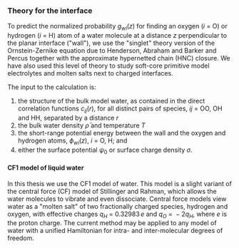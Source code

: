 ### Theory for the interface

To predict the normalized probability $g_{wi}(z)$ for finding an oxygen ($i$ = O) or
hydrogen ($i$ = H) atom of a water molecule at a distance $z$ perpendicular to the
planar interface ("wall"), we use the "singlet" theory version of the Ornstein-Zernike
equation due to Henderson, Abraham and Barker and Percus
together with the approximate hypernetted chain (HNC) closure. We have also used this level of theory to study soft-core primitive model electrolytes and molten salts next to charged interfaces.

The input to the calculation is:
1. the structure of the bulk model water, as contained in the direct correlation functions $c_{ij}(r)$, for all distinct pairs of species, $ij$ = OO, OH and HH, separated by a distance $r$
2. the bulk water density $\bar{\rho}$ and temperature $T$
3. the short-range potential energy between the wall and the oxygen and hydrogen atoms, $\phi_{wi}(z)$, $i$ = O, H; and
4. either the surface potential $\psi_0$ or surface charge density $\sigma$.


 #### CF1 model of liquid water

In this thesis we use the CF1 model of water. This model is a slight variant
of the central force (CF) model of Stillinger and Rahman, which allows the water
molecules to vibrate and even dissociate. Central force models view water as a
"molten salt" of two fractionally charged species, hydrogen and oxygen, with effective
charges $q_H~=~0.32983\,e$ and $q_O~=~-2 q_H$, where $e$ is the proton charge. The current
method may be applied to any model of water with a unified Hamiltonian for intra- and
inter-molecular degrees of freedom.

